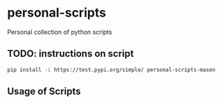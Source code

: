 # personal-scripts

Personal collection of python scripts

## TODO: instructions on script

```sh
pip install -i https://test.pypi.org/simple/ personal-scripts-mason
```

## Usage of Scripts
